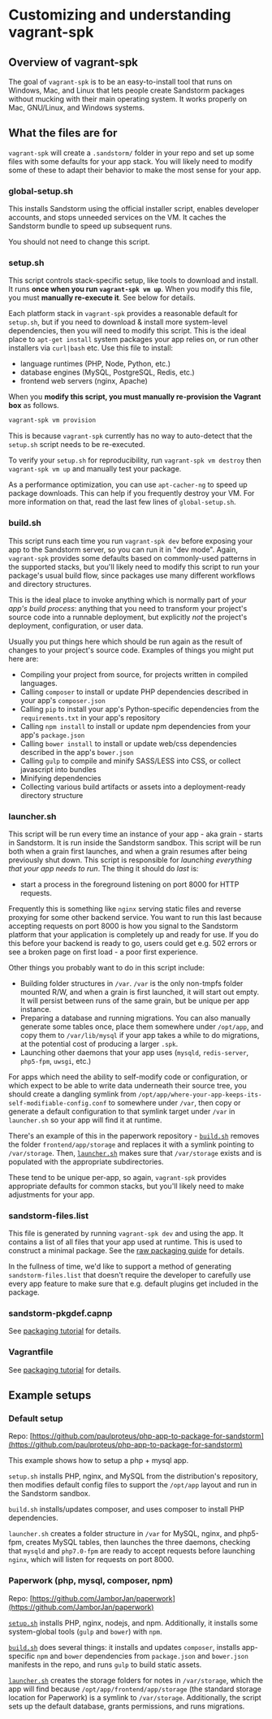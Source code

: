 # Customizing and understanding vagrant-spk

## Overview of vagrant-spk

The goal of `vagrant-spk` is to be an easy-to-install tool that runs on
Windows, Mac, and Linux that lets people create Sandstorm packages
without mucking with their main operating system. It works properly
on Mac, GNU/Linux, and Windows systems.

## What the files are for
`vagrant-spk` will create a `.sandstorm/` folder in your repo and set up some
files with some defaults for your app stack.  You will likely need to modify
some of these to adapt their behavior to make the most sense for your app.

### global-setup.sh
This installs Sandstorm using the official installer script, enables developer
accounts, and stops unneeded services on the VM.  It caches the Sandstorm
bundle to speed up subsequent runs.

You should not need to change this script.

### setup.sh

This script controls stack-specific setup, like tools to download and install. It runs **once when
you run `vagrant-spk vm up`**. When you modify this file, you must **manually re-execute it**. See
below for details.

Each platform stack in `vagrant-spk` provides a reasonable default for `setup.sh`, but if you need
to download & install more system-level dependencies, then you will need to modify this script. This
is the ideal place to `apt-get install` system packages your app relies on, or run other installers
via `curl|bash` etc. Use this file to install:

- language runtimes (PHP, Node, Python, etc.)
- database engines (MySQL, PostgreSQL, Redis, etc.)
- frontend web servers (nginx, Apache)

When you **modify this script, you must manually re-provision the Vagrant box** as follows.

```bash
vagrant-spk vm provision
```

This is because `vagrant-spk` currently has no way to auto-detect that the `setup.sh` script needs
to be re-executed.

To verify your `setup.sh` for reproducibility, run `vagrant-spk vm destroy` then `vagrant-spk vm up` and
manually test your package.

As a performance optimization, you can use `apt-cacher-ng` to speed up package downloads. This can
help if you frequently destroy your VM. For more information on that, read the last few lines of
`global-setup.sh`.

### build.sh
This script runs each time you run `vagrant-spk dev` before exposing your app
to the Sandstorm server, so you can run it in "dev mode".  Again, `vagrant-spk`
provides some defaults based on commonly-used patterns in the supported stacks,
but you'll likely need to modify this script to run your package's usual build
flow, since packages use many different workflows and directory structures.

This is the ideal place to invoke anything which is normally part of *your app's
build process*: anything that you need to transform your project's source code
into a runnable deployment, but explicitly *not* the project's deployment,
configuration, or user data.

Usually you put things here which should be run again as the result of changes
to your project's source code.  Examples of things you might put here are:

- Compiling your project from source, for projects written in compiled languages.
- Calling `composer` to install or update PHP dependencies described in your app's `composer.json`
- Calling `pip` to install your app's Python-specific dependencies from the `requirements.txt` in your app's repository
- Calling `npm install` to install or update npm dependencies from your app's `package.json`
- Calling `bower install` to install or update web/css dependencies described in the app's `bower.json`
- Calling `gulp` to compile and minify SASS/LESS into CSS, or collect javascript into bundles
- Minifying dependencies
- Collecting various build artifacts or assets into a deployment-ready directory structure

### launcher.sh
This script will be run every time an instance of your app - aka grain - starts
in Sandstorm.  It is run inside the Sandstorm sandbox.  This script will be run
both when a grain first launches, and when a grain resumes after being
previously shut down.  This script is responsible for *launching everything that
your app needs to run*.  The thing it should do *last* is:

- start a process in the foreground listening on port 8000 for HTTP requests.

Frequently this is something like `nginx` serving static files and reverse
proxying for some other backend service.  You want to run this last because
accepting requests on port 8000 is how you signal to the Sandstorm platform
that your application is completely up and ready for use.  If you do this
before your backend is ready to go, users could get e.g. 502 errors or see a
broken page on first load - a poor first experience.

Other things you probably want to do in this script include:

- Building folder structures in `/var`.  `/var` is the only non-tmpfs folder mounted R/W, and when a grain is first launched, it will start out empty.  It will persist between runs of the same grain, but be unique per app instance.
- Preparing a database and running migrations.  You can also manually generate some tables once, place them somewhere under `/opt/app`, and copy them to `/var/lib/mysql` if your app takes a while to do migrations, at the potential cost of producing a larger `.spk`.
- Launching other daemons that your app uses (`mysqld`, `redis-server`, `php5-fpm`, `uwsgi`, etc.)

For apps which need the ability to self-modify code or configuration, or which
expect to be able to write data underneath their source tree, you
should create a dangling symlink from
`/opt/app/where-your-app-keeps-its-self-modifiable-config.conf` to somewhere
under `/var`, then copy or generate a default configuration to that symlink target under `/var` in
`launcher.sh` so your app will find it at runtime.

There's an example of this in the paperwork repository -
[`build.sh`](https://github.com/JamborJan/paperwork/blob/cf4b11631e9cda9d45196b1a545a116376e630af/.sandstorm/build.sh#L35)
removes the folder `frontend/app/storage` and replaces it with a symlink
pointing to `/var/storage`.  Then,
[`launcher.sh`](https://github.com/JamborJan/paperwork/blob/cf4b11631e9cda9d45196b1a545a116376e630af/.sandstorm/launcher.sh#L16-24)
makes sure that `/var/storage` exists and is populated with the appropriate
subdirectories.

These tend to be unique per-app, so again, `vagrant-spk` provides appropriate
defaults for common stacks, but you'll likely need to make adjustments for your
app.

### sandstorm-files.list

This file is generated by running `vagrant-spk dev` and using the app.
It contains a list of all files that your app used at runtime.  This
is used to construct a minimal package. See the [raw packaging
guide](../developing/raw-packaging-guide.md) for details.

In the fullness of time, we'd like to support a method of generating
`sandstorm-files.list` that doesn't require the developer to carefully
use every app feature to make sure that e.g. default plugins get
included in the package.

### sandstorm-pkgdef.capnp

See [packaging tutorial](packaging-tutorial.md) for details.

### Vagrantfile

See [packaging tutorial](packaging-tutorial.md) for details.

## Example setups

### Default setup

Repo: [https://github.com/paulproteus/php-app-to-package-for-sandstorm](https://github.com/paulproteus/php-app-to-package-for-sandstorm)

This example shows how to setup a php + mysql app.

`setup.sh` installs PHP, nginx, and MySQL from the distribution's repository,
then modifies default config files to support the `/opt/app` layout and run
in the Sandstorm sandbox.

`build.sh` installs/updates composer, and uses composer to install PHP
dependencies.

`launcher.sh` creates a folder structure in `/var` for MySQL, nginx, and
php5-fpm, creates MySQL tables, then launches the three daemons, checking that
`mysqld` and `php7.0-fpm` are ready to accept requests before launching `nginx`,
which will listen for requests on port 8000.

### Paperwork (php, mysql, composer, npm)
Repo: [https://github.com/JamborJan/paperwork](https://github.com/JamborJan/paperwork)

[`setup.sh`](https://github.com/JamborJan/paperwork/blob/master/.sandstorm/setup.sh)
installs PHP, nginx, nodejs, and npm.  Additionally, it installs some
system-global tools (`gulp` and `bower`) with `npm`.

[`build.sh`](https://github.com/JamborJan/paperwork/blob/master/.sandstorm/build.sh)
does several things: it installs and updates `composer`, installs app-specific
`npm` and `bower` dependencies from `package.json` and `bower.json` manifests
in the repo, and runs `gulp` to build static assets.

[`launcher.sh`](https://github.com/JamborJan/paperwork/blob/master/.sandstorm/launcher.sh)
creates the storage folders for notes in `/var/storage`, which the app will
find because `/opt/app/frontend/app/storage` (the standard storage location for
Paperwork) is a symlink to `/var/storage`.  Additionally, the script sets up
the default database, grants permissions, and runs migrations.
